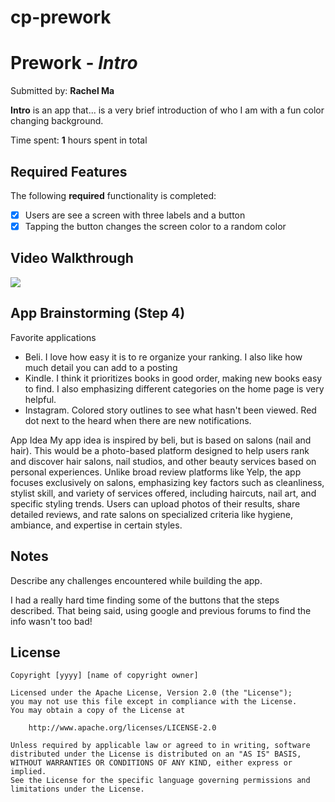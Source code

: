 # cp-prework

# Prework - *Intro*

Submitted by: **Rachel Ma**

**Intro** is an app that... is a very brief introduction of who I am with a fun color changing background. 

Time spent: **1** hours spent in total

## Required Features

The following **required** functionality is completed:

- [X] Users are see a screen with three labels and a button
- [X] Tapping the button changes the screen color to a random color
 
## Video Walkthrough

<div>
    <a href="https://www.loom.com/share/851a4766672a4397a2ee36b48abf4deb">
    </a>
    <a href="https://www.loom.com/share/851a4766672a4397a2ee36b48abf4deb">
      <img style="max-width:300px;" src="https://cdn.loom.com/sessions/thumbnails/851a4766672a4397a2ee36b48abf4deb-0c639fbcacfd4a29-full-play.gif">
    </a>
  </div>

## App Brainstorming (Step 4)
Favorite applications
- Beli. I love how easy it is to re organize your ranking. I also like how much detail you can add to a posting
- Kindle. I think it prioritizes books in good order, making new books easy to find. I also emphasizing different categories on the home page is very helpful.
- Instagram. Colored story outlines to see what hasn't been viewed. Red dot next to the heard when there are new notifications.

App Idea
My app idea is inspired by beli, but is based on salons (nail and hair). This would be a photo-based platform designed to help users rank and discover hair salons, nail studios, and other beauty services based on personal experiences. Unlike broad review platforms like Yelp, the app focuses exclusively on salons, emphasizing key factors such as cleanliness, stylist skill, and variety of services offered, including haircuts, nail art, and specific styling trends. Users can upload photos of their results, share detailed reviews, and rate salons on specialized criteria like hygiene, ambiance, and expertise in certain styles. 


## Notes

Describe any challenges encountered while building the app.

I had a really hard time finding some of the buttons that the steps described. That being said, using google and previous forums to find the info wasn't too bad!
## License

    Copyright [yyyy] [name of copyright owner]

    Licensed under the Apache License, Version 2.0 (the "License");
    you may not use this file except in compliance with the License.
    You may obtain a copy of the License at

        http://www.apache.org/licenses/LICENSE-2.0

    Unless required by applicable law or agreed to in writing, software
    distributed under the License is distributed on an "AS IS" BASIS,
    WITHOUT WARRANTIES OR CONDITIONS OF ANY KIND, either express or implied.
    See the License for the specific language governing permissions and
    limitations under the License.
